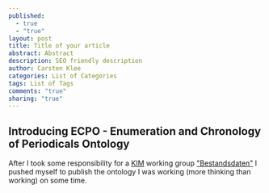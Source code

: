 ```yaml
---
published: 
  - true
  - "true"
layout: post
title: Title of your article
abstract: Abstract
description: SEO friendly description
author: Carsten Klee
categories: List of Categories
tags: List of Tags
comments: "true"
sharing: "true"
---
```


## Introducing ECPO - Enumeration and Chronology of Periodicals Ontology

After I took some responsibility for a [KIM](http://www.kim-forum.org/ "Kompetenzzentrum Interoperable Metadaten") working group ["Bestandsdaten"](https://wiki.dnb.de/display/DINIAGKIM/Bestandsdaten+Gruppe "KIM group Bestandsdaten") I pushed myself to publish the ontology I was working (more thinking than working) on some time.

